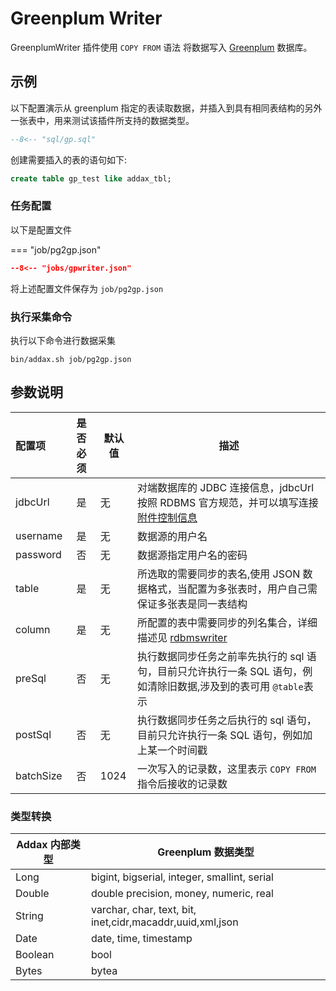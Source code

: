# Greenplum Writer

GreenplumWriter 插件使用 `COPY FROM` 语法 将数据写入 [Greenplum](https://greenplum.org) 数据库。

## 示例

以下配置演示从 greenplum 指定的表读取数据，并插入到具有相同表结构的另外一张表中，用来测试该插件所支持的数据类型。

```sql
--8<-- "sql/gp.sql"
```

创建需要插入的表的语句如下:

```sql
create table gp_test like addax_tbl;
```

### 任务配置

以下是配置文件

=== "job/pg2gp.json"

```json
--8<-- "jobs/gpwriter.json"
```

将上述配置文件保存为 `job/pg2gp.json`

### 执行采集命令

执行以下命令进行数据采集

```shell
bin/addax.sh job/pg2gp.json
```

## 参数说明

| 配置项    | 是否必须 | 默认值 | 描述                                                                                                             |
| :-------- | :------: | ------ | ---------------------------------------------------------------------------------------------------------------- |
| jdbcUrl   |    是    | 无     | 对端数据库的 JDBC 连接信息，jdbcUrl 按照 RDBMS 官方规范，并可以填写连接 [附件控制信息][1]                        |
| username  |    是    | 无     | 数据源的用户名                                                                                                   |
| password  |    否    | 无     | 数据源指定用户名的密码                                                                                           |
| table     |    是    | 无     | 所选取的需要同步的表名,使用 JSON 数据格式，当配置为多张表时，用户自己需保证多张表是同一表结构                    |
| column    |    是    | 无     | 所配置的表中需要同步的列名集合，详细描述见 [rdbmswriter](../rdbmswriter)                                         |
| preSql    |    否    | 无     | 执行数据同步任务之前率先执行的 sql 语句，目前只允许执行一条 SQL 语句，例如清除旧数据,涉及到的表可用 `@table`表示 |
| postSql   |    否    | 无     | 执行数据同步任务之后执行的 sql 语句，目前只允许执行一条 SQL 语句，例如加上某一个时间戳                           |
| batchSize |    否    | 1024   | 一次写入的记录数，这里表示 `COPY FROM` 指令后接收的记录数                                                        |

[1]: http://jdbc.postgresql.org/documentation/93/connect.html

### 类型转换

| Addax 内部类型 | Greenplum 数据类型                                        |
| -------------- | --------------------------------------------------------- |
| Long           | bigint, bigserial, integer, smallint, serial              |
| Double         | double precision, money, numeric, real                    |
| String         | varchar, char, text, bit, inet,cidr,macaddr,uuid,xml,json |
| Date           | date, time, timestamp                                     |
| Boolean        | bool                                                      |
| Bytes          | bytea                                                     |
